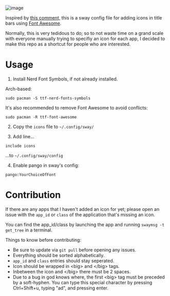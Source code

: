 ![image](https://github.com/iguanajuice/sway-font-awesome/assets/125163000/5be1e6b9-6282-4222-ae7f-cbda96e8f152)

Inspired by [this comment,](https://github.com/swaywm/sway/issues/4882#issuecomment-611464474) this is a sway config file for adding icons in title bars using [Font Awesome](https://fontawesome.com/search?o=r&m=free).

Normally, this is very tedidous to do; so to not waste time on a grand scale with everyone manually trying to specifiy an icon for each app, I decided to make this repo as a shortcut for people who are interested.

# Usage

1. Install Nerd Font Symbols, if not already installed.

Arch-based:
```
sudo pacman -S ttf-nerd-fonts-symbols
```
It's also recommended to remove Font Awesome to avoid conflicts:
```
sudo pacman -R ttf-font-awesome
```

2. Copy the `icons` file to `~/.config/sway/`

3. Add line...
```
include icons
```
...to `~/.config/sway/config`

4. Enable pango in sway's config:
```
pango:YourChoiceOfFont
```

# Contribution

If there are any apps that I haven't added an icon for yet; please open an issue with the `app_id` or `class` of the application that's missing an icon.

You can find the app_id/class by launching the app and running `swaymsg -t get_tree` in a terminal.

Things to know before contributing:
* Be sure to update via `git pull` before opening any issues.
* Everything should be sorted alphabetically.
* `app_id` and `class` entries should stay seperated.
* Icon should be wrapped in \<big> and \</big> tags.
* Inbetween the icon and \</big> there must be 2 spaces.
* Due to a bug in god knows where, the first \<big> tag must be preceded by a soft-hyphen. You can type this special character by pressing Ctrl+Shift+u, typing "ad", and pressing enter.

